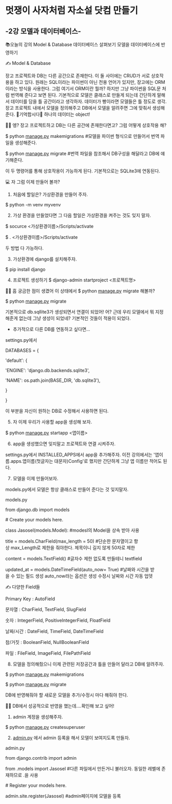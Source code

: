 # 멋쟁이 사자처럼 자소설 닷컴 만들기
## -2강 모델과 데이터베이스-

📚오늘의 강의
Model & Database
데이터베이스 살펴보기
모델을 데이터베이스에 반영하기

✍ Model & Database

장고 프로젝트와 DB는 다른 공간으로 존재한다. 이 둘 사이에는 CRUD가 서로 상호작용을 하고 있다.  원래는 SQL이라는 파이썬이 아닌 전용 언어가 있지만, 장고에는 ORM이라는 방식을 사용한다. 그럼 여기서 ORM이란 뭘까? 하지만 그냥 파이썬을 SQL문 처럼 번역해 준다고 보면 된다. 기본적으로 모델은 클래스로 만들게 되는데 간단하게 말해서 데이터를 담을 틀 공간이라고 생각하자. 데이터가 빵이라면 모델들은 틀 정도로 생각. 장고 프로젝트 내에서 모델을 정의해주고 DB에서 모델을 알려주면 그에 맞춰서 생성해 준다.  🚨기억합시다🚨 하나의 데이터는 object! 

🤷‍♀️ 엥? 장고 프로젝트하고 DB는 다른 공간에 존재한다면고? 그럼 어떻게 상호작용 해?

$ python [manage.py](http://manage.py) makemigrations #모델을 파이썬 형식으로 만들어서 번역 파일을 생성해준다.

$ python [manage.py](http://manage.py) migrate #번역 파일을 참조해서 DB구성을 해달라고 DB에 얘기해준다.

이 두 명령어를 통해 상호작용이 가능하게 된다. 기본적으로는 SQLite3에 연동된다.

💻 자 그럼 이제 만들어 볼까?

1. 처음에 할일은? 가상환경을 만들어 주자.

$ python -m venv myvenv

2. 가상 환경을 만들었다면 그 다음 할일은 가상환경을 켜주는 것도 잊지 말자.

$ socurce <가상환경이름>/Scripts/activate

$ . <가상환경이름>/Scripts/activate

두 방법 다 가능하다. 

3. 가상환경에 django를 설치해주자.

$ pip install django

4. 프로젝트 생성하기
$ django-admin startproject <프로젝트명>

🤷‍♀️ 흠 궁금한 점이 생겼어 이 상태에서 $ python [manage.py](http://manage.py) migrate 해볼까?

$ python [manage.py](http://manage.py) migrate

기본적으로 db.sqllite3가 생성되면서 연결이 되었어! 어? 근데 우리 모델에서 뭐 지정해준게 없는데 그냥 생성이 되었네? 기본적인 것들이 적용이 되었다. 

- 추가적으로 다른 DB를 연동하고 싶다면...

settings.py에서 

DATABASES = {

'default': {

'ENGINE': 'django.db.backends.sqlite3',

'NAME': os.path.join(BASE_DIR, 'db.sqlite3'),

}

}

이 부분을 자신이 원하는 DB로 수정해서 사용하면 된다.

5. 자 이제 우리가 사용할 app을 생성해 보자.

$ python [manage.py](http://manage.py) startapp <앱이름>

6. app을 생성했으면 잊지말고 프로젝트와 연결 시켜주자.

settings.py에서 INSTALLED_APPS에서 app을 추가해주자. 이전 강의에서는 '앱이름.apps.앱이름(첫글자는 대문자)Config'로 했지만 간단하게 그냥 앱 이름만 적어도 된다.

7. 모델을 이제 만들어보자.

models.py에서 모델은 항상 클래스로 만들어 준다는 것 잊지말자.

models.py

from django.db import models

# Create your models here.

class Jasosel(models.Model): #modesl의 Model을 상속 받아 사용

title = models.CharField(max_length = 50) #단순한 문자열이고 항상 max_Length로 제한을 줘야한다. 제목이니 길지 않게 50자로 제한

content = models.TextField() #글자수 제한 없도록 만들테니 textfield

updated_at = models.DateTimeField(auto_now= True) #날짜와 시간을 받을 수 있는 필드 생성 auto_now라는 옵션은 생성 수정시 날짜와 시간 자동 업뎃

✍ 다양한 Field들

Primary Key : AutoField

문자열 : CharField, TextField, SlugField

숫자 : IntegerField, PositiveIntegerField, FloatField

날짜/시간 : DateField, TimeField, DateTimeField

참/거짓 : BooleanField, NullBooleanField

파일 : FileField, ImageField, FilePathField

8. 모델을 정의해줬으니 이제 관련된 저장공간과 틀을 만들어 달라고 DB에 알려주자.

$ python [manage.py](http://manage.py) makemigrations

$ python [manage.py](http://manage.py) migrate

DB에 반영해줘야 할 새로운 모델을 추가/수정시 마다 해줘야 한다.

🤷‍♀️ DB에서 성공적으로 반영을 했는데....확인해 보고 싶어!

1. admin 계정을 생성해주자.

$ python [manage.py](http://manage.py/) createsuperuser

2. [admin.py](http://admin.py) 에서 admin 등록을 해서 모델이 보여지도록 만들자.

admin.py

from django.contrib import admin

from .models import Jasosel #다른 파일에서 만든거니 불러오자. 동일한 레벨에 존재하므로 .을 사용

# Register your models here.

admin.site.register(Jasosel) #admin페이지에 모델을 등록
